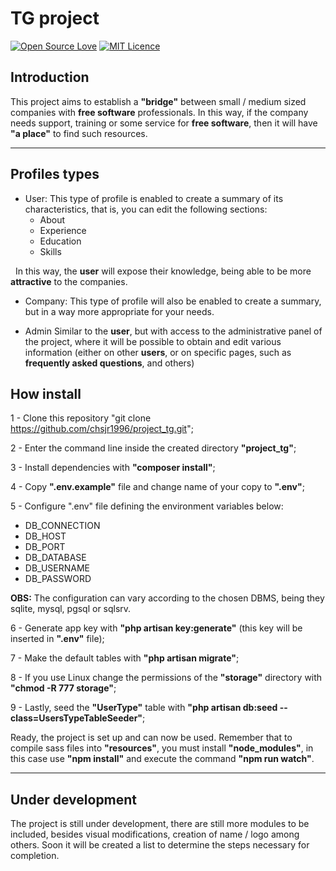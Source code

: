 # TG project

[![Open Source Love](https://badges.frapsoft.com/os/v2/open-source.png?v=103)](https://github.com/ellerbrock/open-source-badges/) [![MIT Licence](https://badges.frapsoft.com/os/mit/mit.png?v=103)](https://opensource.org/licenses/mit-license.php)


## Introduction

This project aims to establish a **"bridge"** between small / medium sized companies with **free software** professionals. In this way, if the company needs support, training or some service for **free software**, then it will have **"a place"** to find such resources.

<hr>

## Profiles types

  * User:
This type of profile is enabled to create a summary of its characteristics, that is, you can edit the following sections:
      * About
      * Experience
      * Education
      * Skills

&nbsp;&nbsp;In this way, the **user** will expose their knowledge, being able to be more **attractive** to the companies.

* Company:
This type of profile will also be enabled to create a summary, but in a way more appropriate for your needs.

* Admin
Similar to the **user**, but with access to the administrative panel of the project, where it will be possible to obtain and edit various information (either on other **users**, or on specific pages, such as **frequently asked questions**, and others)

## How install

1 - Clone this repository "git clone https://github.com/chsjr1996/project_tg.git";

2 - Enter the command line inside the created directory **"project_tg"**;

3 - Install dependencies with **"composer install"**;

4 - Copy **".env.example"** file and change name of your copy to **".env"**;

5 - Configure ".env" file defining the environment variables below:

- DB_CONNECTION
- DB_HOST
- DB_PORT
- DB_DATABASE
- DB_USERNAME
- DB_PASSWORD

**OBS:** The configuration can vary according to the chosen DBMS, being they sqlite, mysql, pgsql or sqlsrv.

6 - Generate app key with **"php artisan key:generate"** (this key will be inserted in **".env"** file);

7 - Make the default tables with **"php artisan migrate"**;

8 - If you use Linux change the permissions of the **"storage"** directory with **"chmod -R 777 storage"**;

9 - Lastly, seed the **"UserType"** table with **"php artisan db:seed --class=UsersTypeTableSeeder"**;

Ready, the project is set up and can now be used. Remember that to compile sass files into **"resources"**, you must install **"node_modules"**, in this case use **"npm install"** and execute the command **"npm run watch"**.

---

## Under development

The project is still under development, there are still more modules to be included, besides visual modifications, creation of name / logo among others. Soon it will be created a list to determine the steps necessary for completion.



